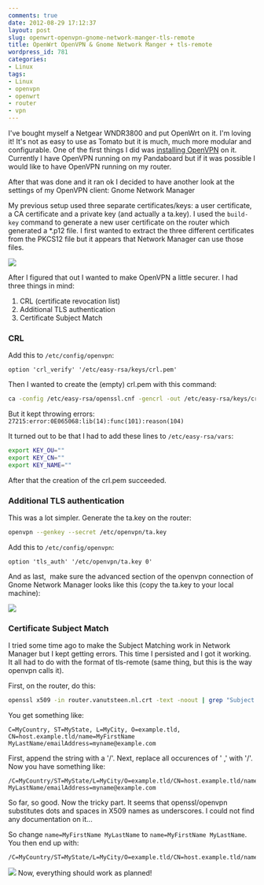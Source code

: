 ```yaml
---
comments: true
date: 2012-08-29 17:12:37
layout: post
slug: openwrt-openvpn-gnome-network-manger-tls-remote
title: OpenWrt OpenVPN & Gnome Network Manger + tls-remote
wordpress_id: 781
categories:
- Linux
tags:
- Linux
- openvpn
- openwrt
- router
- vpn
---
```


I've bought myself a Netgear WNDR3800 and put OpenWrt on it. I'm loving it! It's not as easy to use as Tomato but it is much, much more modular and configurable.
One of the first things I did was [installing OpenVPN](http://wiki.openwrt.org/doc/howto/vpn.openvpn) on it. Currently I have OpenVPN running on my Pandaboard but if it was possible I would like to have OpenVPN running on my router.

After that was done and it ran ok I decided to have another look at the settings of my OpenVPN client: Gnome Network Manager

My previous setup used three separate certificates/keys: a user certificate, a CA certificate and a private key (and actually a ta.key). I used the `build-key` command to generate a new user certificate on the router which generated a *.p12 file. I first wanted to extract the three different certificates from the PKCS12 file but it appears that Network Manager can use those files.

[![](/images/uploads/2012/08/p12-300x286.png)](/images/uploads/2012/08/p12.png)

After I figured that out I wanted to make OpenVPN a little securer. I had three things in mind:

1. CRL (certificate revocation list)
2. Additional TLS authentication
3. Certificate Subject Match

### CRL

Add this to `/etc/config/openvpn`:

``` text
option 'crl_verify' '/etc/easy-rsa/keys/crl.pem'
```

Then I wanted to create the (empty) crl.pem with this command:

``` bash
ca -config /etc/easy-rsa/openssl.cnf -gencrl -out /etc/easy-rsa/keys/crl.pem
```

But it kept throwing errors: `27215:error:0E065068:lib(14):func(101):reason(104)`

It turned out to be that I had to add these lines to `/etc/easy-rsa/vars`:

``` bash
export KEY_OU=""
export KEY_CN=""
export KEY_NAME=""
```

After that the creation of the crl.pem succeeded.


### Additional TLS authentication


This was a lot simpler. Generate the ta.key on the router:

``` bash
openvpn --genkey --secret /etc/openvpn/ta.key
```

Add this to `/etc/config/openvpn`:

``` text
option 'tls_auth' '/etc/openvpn/ta.key 0'
```

And as last,  make sure the advanced section of the openvpn connection of Gnome Network Manager looks like this (copy the ta.key to your local machine):

[![](/images/uploads/2012/08/ta.key_-300x232.png)](/images/uploads/2012/08/ta.key_.png)


### Certificate Subject Match


I tried some time ago to make the Subject Matching work in Network Manager but I kept getting errors. This time I persisted and I got it working. It all had to do with the format of tls-remote (same thing, but this is the way openvpn calls it).

First, on the router, do this:

``` bash
openssl x509 -in router.vanutsteen.nl.crt -text -noout | grep "Subject:"
```

You get something like:

``` text
C=MyCountry, ST=MyState, L=MyCity, O=example.tld, CN=host.example.tld/name=MyFirstName MyLastName/emailAddress=myname@example.com
```

First, append the string with a '/'. Next, replace all occurences of ' ,' with '/'. Now you have something like:

``` text
/C=MyCountry/ST=MyState/L=MyCity/O=example.tld/CN=host.example.tld/name=MyFirstName MyLastName/emailAddress=myname@example.com
```

So far, so good. Now the tricky part. It seems that openssl/openvpn substitutes dots and spaces in X509 names as underscores. I could not find any documentation on it...

So change `name=MyFirstName MyLastName` to `name=MyFirstName MyLastName`. You then end up with:

``` text
/C=MyCountry/ST=MyState/L=MyCity/O=example.tld/CN=host.example.tld/name=MyFirstName_MyLastName/emailAddress=myname@example.com
```

[![](/images/uploads/2012/08/subject_match-300x232.png)](/images/uploads/2012/08/subject_match.png) Now, everything should work as planned!
